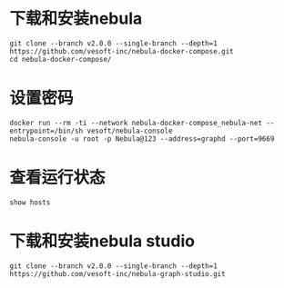 # 下载和安装nebula
```
git clone --branch v2.0.0 --single-branch --depth=1 https://github.com/vesoft-inc/nebula-docker-compose.git
cd nebula-docker-compose/

```

# 设置密码
```
docker run --rm -ti --network nebula-docker-compose_nebula-net --entrypoint=/bin/sh vesoft/nebula-console
nebula-console -u root -p Nebula@123 --address=graphd --port=9669
```

# 查看运行状态
```
show hosts
```

# 下载和安装nebula studio
```
git clone --branch v2.0.0 --single-branch --depth=1 https://github.com/vesoft-inc/nebula-graph-studio.git

```